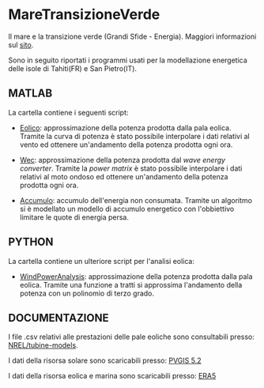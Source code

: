 # MareTransizioneVerde
Il mare e la transizione verde (Grandi Sfide - Energia). Maggiori informazioni sul [sito](https://didattica.polito.it/pls/portal30/gap.pkg_guide.viewGap?p_cod_ins=01DEDMN&p_a_acc=2024&p_header=S&p_lang=&multi=N).

Sono in seguito riportati i programmi usati per la modellazione energetica delle isole di Tahiti(FR) e San Pietro(IT).

## MATLAB
La cartella contiene i seguenti script:
- [Eolico](MATLAB/eolico): approssimazione della potenza prodotta dalla pala eolica.
  Tramite la curva di potenza è stato possibile interpolare i dati relativi al vento ed ottenere un'andamento della
  potenza prodotta ogni ora. 

- [Wec](MATLAB/wec): approssimazione della potenza prodotta dal _wave energy converter_.
  Tramite la _power matrix_ è stato possibile interpolare i dati relativi al moto ondoso ed ottenere un'andamento della
  potenza prodotta ogni ora.

- [Accumulo](MATLAB/accumulo): accumulo dell'energia non consumata. Tramite un algoritmo si è modellato un modello di accumulo energetico
  con l'obbiettivo limitare le quote di energia persa.

## PYTHON
La cartella contiene un ulteriore script per l'analisi eolica:
- [WindPowerAnalysis](PYTHON/eolico): approssimazione della potenza prodotta dalla pala eolica.
  Tramite una funzione a tratti si approssima l'andamento della potenza con un polinomio di terzo grado.   

## DOCUMENTAZIONE
I file .csv relativi alle prestazioni delle pale eoliche sono consultabili presso: [NREL/tubine-models](https://github.com/NREL/turbine-models).

I dati della risorsa solare sono scaricabili presso: [PVGIS 5.2](https://re.jrc.ec.europa.eu/pvg_tools/en/)

I dati della risorsa eolica e marina sono scaricabili presso: [ERA5](https://climate.copernicus.eu/climate-reanalysis)
